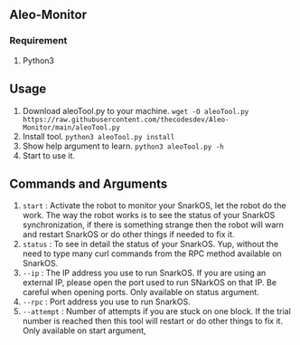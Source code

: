 ## Aleo-Monitor

### Requirement
1. Python3

## Usage
1. Download aleoTool.py to your machine. `wget -O aleoTool.py https://raw.githubusercontent.com/thecodesdev/Aleo-Monitor/main/aleoTool.py`
2. Install tool. `python3 aleoTool.py install`
3. Show help argument to learn. `python3 aleoTool.py -h`
4. Start to use it.

## Commands and Arguments
1. `start` : Activate the robot to monitor your SnarkOS, let the robot do the work. The way the robot works is to see the status of your SnarkOS synchronization, if there is something strange then the robot will warn and restart SnarkOS or do other things if needed to fix it.
2. `status` : To see in detail the status of your SnarkOS. Yup, without the need to type many curl commands from the RPC method available on SnarkOS.
3. `--ip` : The IP address you use to run SnarkOS. If you are using an external IP, please open the port used to run SNarkOS on that IP. Be careful when opening ports. Only available on status argument.
4. `--rpc` : Port address you use to run SnarkOS.
5. `--attempt` : Number of attempts if you are stuck on one block. If the trial number is reached then this tool will restart or do other things to fix it. Only available on start argument,
